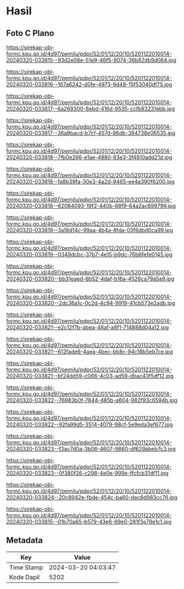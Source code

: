 # Hasil

## Foto C Plano

https://sirekap-obj-formc.kpu.go.id/4d97/pemilu/pdpr/52/01/12/20/10/5201122010014-20240320-033815--93d2e08e-51e9-46f5-9074-36b82db9d064.jpg

https://sirekap-obj-formc.kpu.go.id/4d97/pemilu/pdpr/52/01/12/20/10/5201122010014-20240320-033816--167a6242-d0fe-4973-9d48-15f53040df75.jpg

https://sirekap-obj-formc.kpu.go.id/4d97/pemilu/pdpr/52/01/12/20/10/5201122010014-20240320-033817--6a269300-8ebd-416d-9535-ccfb83231ebb.jpg

https://sirekap-obj-formc.kpu.go.id/4d97/pemilu/pdpr/52/01/12/20/10/5201122010014-20240320-033817--36a9bacd-b7cf-457d-86db-384738e06535.jpg

https://sirekap-obj-formc.kpu.go.id/4d97/pemilu/pdpr/52/01/12/20/10/5201122010014-20240320-033818--7fb0e266-e1ae-4880-83e3-3f4610add21d.jpg

https://sirekap-obj-formc.kpu.go.id/4d97/pemilu/pdpr/52/01/12/20/10/5201122010014-20240320-033818--fa8b39fa-30e3-4a2d-9465-ee4a390f6200.jpg

https://sirekap-obj-formc.kpu.go.id/4d97/pemilu/pdpr/52/01/12/20/10/5201122010014-20240320-033818--62084093-19f2-440b-88f9-64a2ac699799.jpg

https://sirekap-obj-formc.kpu.go.id/4d97/pemilu/pdpr/52/01/12/20/10/5201122010014-20240320-033819--3a18d14c-99aa-4b4a-8fda-03f6dbd0ca99.jpg

https://sirekap-obj-formc.kpu.go.id/4d97/pemilu/pdpr/52/01/12/20/10/5201122010014-20240320-033819--0349dcbc-37b7-4e15-b9dc-76b6fefe0145.jpg

https://sirekap-obj-formc.kpu.go.id/4d97/pemilu/pdpr/52/01/12/20/10/5201122010014-20240320-033820--bb31eaed-6b52-4daf-b16a-4526ca79a5a9.jpg

https://sirekap-obj-formc.kpu.go.id/4d97/pemilu/pdpr/52/01/12/20/10/5201122010014-20240320-033820--2dc36a1c-0c2d-4c94-9919-41cb573e2adb.jpg

https://sirekap-obj-formc.kpu.go.id/4d97/pemilu/pdpr/52/01/12/20/10/5201122010014-20240320-033821--e2c12f7b-abea-48af-a8f1-714888d04a12.jpg

https://sirekap-obj-formc.kpu.go.id/4d97/pemilu/pdpr/52/01/12/20/10/5201122010014-20240320-033821--612fade6-4aea-4bec-bb8c-94c18b5eb7ce.jpg

https://sirekap-obj-formc.kpu.go.id/4d97/pemilu/pdpr/52/01/12/20/10/5201122010014-20240320-033821--bf24dd59-c066-4c03-ad59-dbac43f5df12.jpg

https://sirekap-obj-formc.kpu.go.id/4d97/pemilu/pdpr/52/01/12/20/10/5201122010014-20240320-033822--76983b0f-7844-485b-a604-982f93c6594b.jpg

https://sirekap-obj-formc.kpu.go.id/4d97/pemilu/pdpr/52/01/12/20/10/5201122010014-20240320-033822--92fa99d5-3514-4079-98cf-5e9eda3ef677.jpg

https://sirekap-obj-formc.kpu.go.id/4d97/pemilu/pdpr/52/01/12/20/10/5201122010014-20240320-033823--f3ac7d0a-3b06-4607-9860-df629abeb7c3.jpg

https://sirekap-obj-formc.kpu.go.id/4d97/pemilu/pdpr/52/01/12/20/10/5201122010014-20240320-033823--0f380f26-c298-4e0e-999e-ffcfcb31df11.jpg

https://sirekap-obj-formc.kpu.go.id/4d97/pemilu/pdpr/52/01/12/20/10/5201122010014-20240320-033824--20c8942e-fbde-454c-ba60-dec8d983cc76.jpg

https://sirekap-obj-formc.kpu.go.id/4d97/pemilu/pdpr/52/01/12/20/10/5201122010014-20240320-033815--01b70a65-b579-43e6-89e0-281f3e78e1c1.jpg


## Metadata

| Key        | Value               |
| ---------- | ------------------- |
| Time Stamp | 2024-03-20 04:03:47 |
| Kode Dapil | 5202                |



